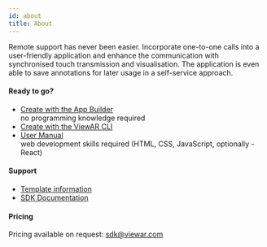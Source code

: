 ```yaml
---
id: about
title: About
---
```


Remote support has never been easier. Incorporate one-to-one calls into a user-friendly application and enhance the communication with synchronised touch transmission and visualisation. The application is even able to save annotations for later usage in a self-service approach.

#### Ready to go?

- [Create with the App Builder](./app_builder)  
  no programming knowledge required
- [Create with the ViewAR CLI](./cli)
- [User Manual](/docs/tutorials/manuals/helpar_user)  
  web development skills required (HTML, CSS, JavaScript, optionally - React)

#### Support

- [Template information](https://www.viewar.com/template/helpar-remote-assistance/)
- [SDK Documentation](/docs/sdk/overview)

#### Pricing

Pricing available on request: <sdk@viewar.com>
